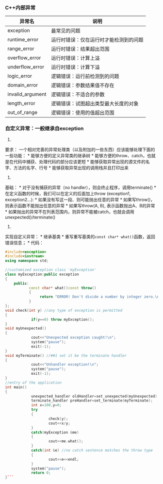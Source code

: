 ### C++内部异常
| 异常名 | 说明 |
| -- | -- |
| exception | 最常见的问题 |
| runtime_error | 运行时错误：仅在运行时才能检测到的问题 |
| range_error | 运行时错误：结果超出范围 |
| overflow_error | 运行时错误：计算上溢 |
| underflow_error | 运行时错误：计算下溢 |
| logic_error | 逻辑错误：运行前检测到的问题 |
| domain_error | 逻辑错误：参数结果值不存在 |
| invalid_argument | 逻辑错误：不适合的参数 |
| length_error | 逻辑错误：试图超出类型最大长度的对象 |
| out_of_range | 逻辑错误：使用的值超出范围 |


### 自定义异常：一般继承自exception

1. 
要求：
一个相对完善的异常处理类（以及附加的一些东西）应该能够处理下面的一些功能：
    * 
能够方便的定义异常类的继承树
    * 
 能够方便的throw、catch，也就是在代码中捕获、处理代码的部分应该更短
    * 
能够获取异常出现的源文件的名字、方法的名字、行号
    * 
能够获取异常出现的调用栈并且打印出来

1. 
基础：
    * 
对于没有捕获的异常（no handler），则会终止程序，调用terminate()
    * 
在定义函数的时候，我们可以在定义的后面加上throw (exception1, exception2…):
        * 
如果没有写这一段、则可能抛出任意的异常
        * 
如果写throw()，则表示函数不能抛出任意的异常
        * 
如果写throw(A, B), 表示函数抛出A、B的异常
    * 
如果抛出的异常不在列表范围内，则异常不能被catch，也就会调用unexpected()/terminate()

1. 
实现自定义异常：
    * 
继承基类
    * 
重写重写基类的```const char* what()```函数，返回错误信息；
    * 
代码：
```C++
#include<exception>    
#include<iostream>    
using namespace std;    
　
//customized exception class 'myException'    
class myException:public exception    
{    
    public:    
           const char* what()const throw()    
           {    
                return "ERROR! Don't divide a number by integer zero.\n";    
           }        
};    
void check(int y) //any type of exception is permitted    
{    
            if(y==0) throw myException();    
}    
void myUnexpected()    
{    
            cout<<"Unexpected exception caught!\n";    
            system("pause");    
            exit(-1);    
}    
void myTerminate() //##1 set it be the terminate handler    
{    
            cout<<"Unhandler exception!\n";    
            system("pause");    
            exit(-1);    
}    
//entry of the application    
int main()    
{    
            unexpected_handler oldHandler=set_unexpected(myUnexpected);    
            terminate_handler preHandler=set_terminate(myTerminate);    
            int x=100,y=0;    
            try    
            {    
                    check(y);    
                    cout<<x/y;    
            }    
            catch(myException &me)
            {
                    cout<<me.what();
            }
            catch(int &e) //no catch sentence matches the throw type    
            {    
                    cout<<e<<endl;    
            }    
            system("pause");    
            return 0;    
}```